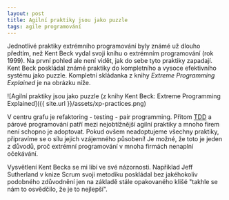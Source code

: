 ```yaml
---
layout: post
title: Agilní praktiky jsou jako puzzle
tags: agile programování
---
```


Jednotlivé praktiky extrémního programování byly známé už dlouho předtím, než
Kent Beck vydal svoji knihu o extrémním programování (rok 1999).
Na první pohled ale není vidět, jak do sebe tyto praktiky zapadají.
Kent Beck poskládal známé praktiky do kompletního a vysoce efektivního
systému jako puzzle. Kompletní skládanka z knihy *Extreme Programming Explained* je na obrázku níže.

![Agilní praktiky jsou jako puzzle (z knihy Kent Beck: Extreme Programming Explained]({{ site.url }}/assets/xp-practices.png)

V centru grafu je refaktoring - testing - pair programming.
Přitom [TDD](https://en.wikipedia.org/wiki/Test-driven_development) a párové programování
patří mezi nejobtížnější agilní praktiky a mnoho firem není schopno je adoptovat.
Pokud ovšem neadoptujeme všechny praktiky, připravíme se o sílu
jejich vzájemného působení!
Je možné, že toto je jeden z důvodů, proč extrémní programování v mnoha firmách nenaplní očekávání.

Vysvětlení Kent Becka se mi libí ve své názornosti. Například 
Jeff Sutherland v knize Scrum svoji metodiku poskládal bez jakéhokoliv podobného zdůvodnění jen
na základě stále opakovaného klišé "takhle se nám to osvědčilo, že je to nejlepší".
